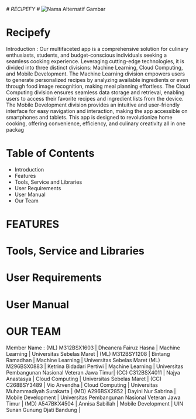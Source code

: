 *# RECIPEFY #*
![Nama Alternatif Gambar](https://www.teakpalace.com/image/cache/catalog/artikel/gambar-makanan-paling-enak-sate-kambing-1000x750h.jpg)

# Recipefy
Introduction :
Our multifaceted app is a comprehensive solution for culinary enthusiasts, students, and budget-conscious individuals seeking a seamless cooking experience. Leveraging cutting-edge technologies, it is divided into three distinct divisions: Machine Learning, Cloud Computing, and Mobile Development. The Machine Learning division empowers users to generate personalized recipes by analyzing available ingredients or even through food image recognition, making meal planning effortless. The Cloud Computing division ensures seamless data storage and retrieval, enabling users to access their favorite recipes and ingredient lists from the device. The Mobile Development division provides an intuitive and user-friendly interface for easy navigation and interaction, making the app accessible on smartphones and tablets. This app is designed to revolutionize home cooking, offering convenience, efficiency, and culinary creativity all in one packag

# Table of Contents
  * Introduction
  * Features
  * Tools, Service and Libraries
  * User Requirements
  * User Manual
  * Our Team
  
# FEATURES

# Tools, Service and Libraries

# User Requirements

# User Manual

# OUR TEAM

Member Name :
(ML) M312BSX1603 | Dheanera Fairuz Hasna | Machine Learning | Universitas Sebelas Maret |
(ML) M312BSY1208 | Bintang Ramadhan | Machine Learning | Universitas Sebelas Maret 
(ML) M296BSX0883 | Ketrina Bidadari Pertiwi | Machine Learning | Universitas Pembangunan Nasional Veteran Jawa Timur|
(CC) C312BSX4011 | Najya Anastasya | Cloud Computing | Universitas Sebelas Maret |
(CC) C268BSY3489 | Vio Arvendha | Cloud Computing | Universitas Muhammadiyah Surakarta |
(MD) A296BSX2852 | Dayini Nur Sabrina | Mobile Development | Universitas Pembangunan Nasional Veteran Jawa Timur |
(MD) A547BKX4504 | Annisa Sabillah | Mobile Development | UIN Sunan Gunung Djati Bandung |

